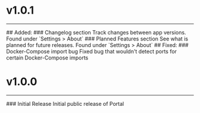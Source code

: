 # v1.0.1
<hr>
## Added:
### Changelog section
Track changes between app versions. Found under `Settings > About`
### Planned Features section
See what is planned for future releases. Found under `Settings > About`
## Fixed:
### Docker-Compose import bug
Fixed bug that wouldn't detect ports for certain Docker-Compose imports

# v1.0.0
<hr>
### Initial Release
Initial public release of Portal

[v1.0.0]: https://github.com/need4swede/portall/releases/tag/v1.0.0